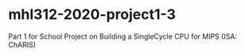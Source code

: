 # mhl312-2020-project1-3
Part 1 for School Project on Building a SingleCycle CPU for MIPS (ISA: ChARIS)
